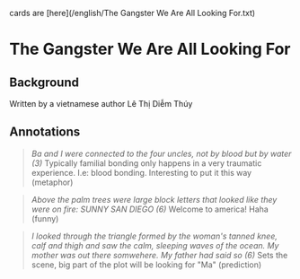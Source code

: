cards are [here](/english/The Gangster We Are All Looking For.txt)
# The Gangster We Are All Looking For

## Background

Written by a vietnamese author Lê Thị Diễm Thúy

## Annotations

> *Ba and I were connected to the four uncles, not by blood but by water (3)*
Typically familial bonding only happens in a very traumatic experience. I.e: blood bonding. Interesting to put it this way (metaphor)

> *Above the palm trees were large block letters that looked like they were on fire: SUNNY SAN DIEGO (6)*
Welcome to america! Haha (funny)

> *I looked through the triangle formed by the woman's tanned knee, calf and thigh and saw the calm, sleeping waves of the ocean. My mother was out there somwehere. My father had said so (6)*
Sets the scene, big part of the plot will be looking for "Ma" (prediction)


